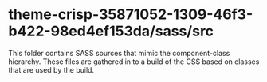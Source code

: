# theme-crisp-35871052-1309-46f3-b422-98ed4ef153da/sass/src

This folder contains SASS sources that mimic the component-class hierarchy. These files
are gathered in to a build of the CSS based on classes that are used by the build.
